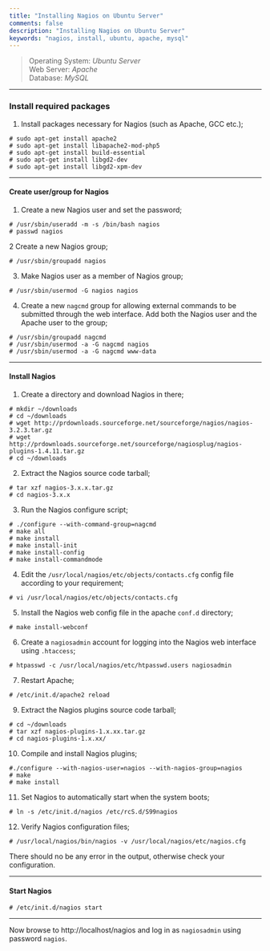 ```yaml
---
title: "Installing Nagios on Ubuntu Server"
comments: false
description: "Installing Nagios on Ubuntu Server"
keywords: "nagios, install, ubuntu, apache, mysql"
---
```

> Operating System: _Ubuntu Server_  
> Web Server: _Apache_  
> Database: _MySQL_  

___

### Install required packages

1. Install packages necessary for Nagios (such as Apache, GCC etc.);
```
# sudo apt-get install apache2
# sudo apt-get install libapache2-mod-php5
# sudo apt-get install build-essential
# sudo apt-get install libgd2-dev
# sudo apt-get install libgd2-xpm-dev
```

___

#### Create user/group for Nagios

1. Create a new Nagios user and set the password;
```
# /usr/sbin/useradd -m -s /bin/bash nagios
# passwd nagios
```

2 Create a new Nagios group;
```
# /usr/sbin/groupadd nagios
```

3. Make Nagios user as a member of Nagios group;
```
# /usr/sbin/usermod -G nagios nagios
```

4. Create a new `nagcmd` group for allowing external commands to be submitted through the web interface. Add both the Nagios user and the Apache user to the group;
```
# /usr/sbin/groupadd nagcmd
# /usr/sbin/usermod -a -G nagcmd nagios
# /usr/sbin/usermod -a -G nagcmd www-data
```

___

#### Install Nagios

1. Create a directory and download Nagios in there;
```
# mkdir ~/downloads
# cd ~/downloads
# wget http://prdownloads.sourceforge.net/sourceforge/nagios/nagios-3.2.3.tar.gz
# wget http://prdownloads.sourceforge.net/sourceforge/nagiosplug/nagios-plugins-1.4.11.tar.gz
# cd ~/downloads
```

2. Extract the Nagios source code tarball;
```
# tar xzf nagios-3.x.x.tar.gz
# cd nagios-3.x.x
```

3. Run the Nagios configure script;
```
# ./configure --with-command-group=nagcmd
# make all
# make install
# make install-init
# make install-config
# make install-commandmode
```

4. Edit the `/usr/local/nagios/etc/objects/contacts.cfg` config file according to your requirement;
```
# vi /usr/local/nagios/etc/objects/contacts.cfg
```

5. Install the Nagios web config file in the apache `conf.d` directory;
```
# make install-webconf
```
6. Create a `nagiosadmin` account for logging into the Nagios web interface using `.htaccess`;
```
# htpasswd -c /usr/local/nagios/etc/htpasswd.users nagiosadmin
```

7. Restart Apache;
```
# /etc/init.d/apache2 reload
```

9. Extract the Nagios plugins source code tarball;
```
# cd ~/downloads
# tar xzf nagios-plugins-1.x.xx.tar.gz
# cd nagios-plugins-1.x.xx/
```

10. Compile and install Nagios plugins;
```
#./configure --with-nagios-user=nagios --with-nagios-group=nagios
# make
# make install
```

11. Set Nagios to automatically start when the system boots;
```
# ln -s /etc/init.d/nagios /etc/rcS.d/S99nagios
```

12. Verify Nagios configuration files;
```
# /usr/local/nagios/bin/nagios -v /usr/local/nagios/etc/nagios.cfg
```

There should no be any error in the output, otherwise check your configuration.

___


#### Start Nagios

```
# /etc/init.d/nagios start
```

___


Now browse to http://localhost/nagios and log in as `nagiosadmin` using password `nagios`.
